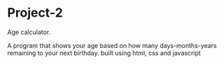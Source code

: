 # Project-2
Age calculator.
<p>
  A program that shows your age based on how many days-months-years remaining to your next birthday. built using html, css and javascript  
</p>
